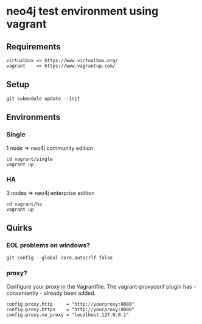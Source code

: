 # neo4j test environment using vagrant

## Requirements

	virtualbox => https://www.virtualbox.org/
	vagrant    => https://www.vagrantup.com/

## Setup

	git submodule update --init

## Environments

### Single
1 node => neo4j community edition

	cd vagrant/single
	vagrant up

### HA
3 nodes => neo4j enterprise edition

	cd vagrant/ha
	vagrant up

## Quirks

### EOL problems on windows?

    git config --global core.autocrlf false


### proxy?
Configure your proxy in the Vagrantfile. The vagrant-proxyconf plugin has - conveniently -
already been added.

    config.proxy.http     = "http://yourproxy:8080"
    config.proxy.https    = "http://yourproxy:8080"
    config.proxy.no_proxy = "localhost,127.0.0.1"
